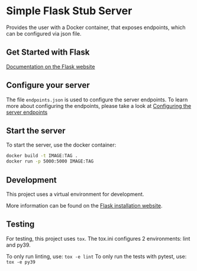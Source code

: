 # Simple Flask Stub Server

Provides the user with a Docker container, that exposes endpoints, which can be configured via json file.

## Get Started with Flask

[Documentation on the Flask website](https://flask.palletsprojects.com/en/1.1.x/installation/)

## Configure your server

The file `endpoints.json` is used to configure the server endpoints.
To learn more about configuring the endpoints, please take a look at [Configuring the server endpoints](docs/configure-endpoints.md)

## Start the server

To start the server, use the docker container:

```bash
docker build -t IMAGE:TAG .
docker run -p 5000:5000 IMAGE:TAG
```

## Development

This project uses a virtual environment for development.

More information can be found on the [Flask installation website](https://flask.palletsprojects.com/en/1.1.x/installation/#virtual-environments).

## Testing

For testing, this project uses `tox`. The tox.ini configures 2 environments: lint and py39.

To only run linting, use: `tox -e lint`
To only run the tests with pytest, use: `tox -e py39`
